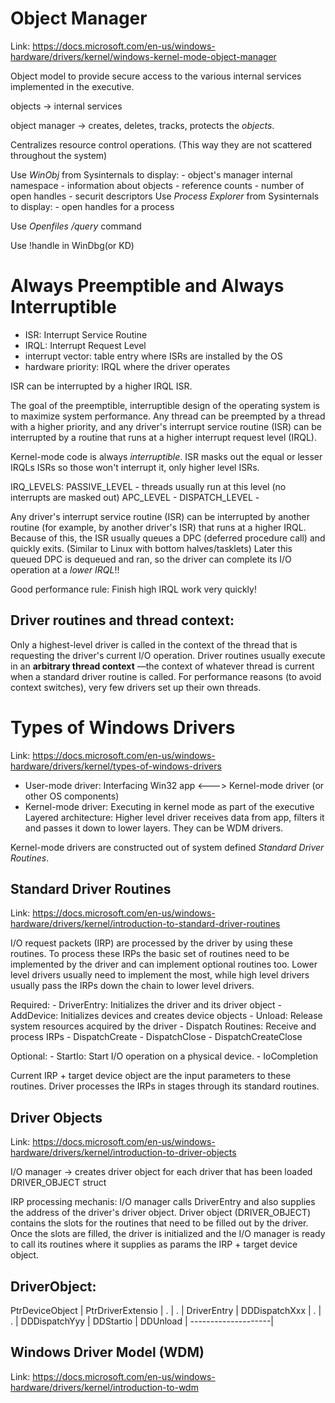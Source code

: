 Object Manager
==============

Link: https://docs.microsoft.com/en-us/windows-hardware/drivers/kernel/windows-kernel-mode-object-manager

Object model to provide secure access to the various internal services implemented in the executive.

objects -> internal services

object manager -> creates, deletes, tracks, protects the *objects*.

Centralizes resource control operations. (This way they are not scattered throughout the system)

Use *WinObj* from Sysinternals to display:
    - object's manager internal namespace
    - information about objects
        - reference counts
        - number of open handles
        - securit descriptors
Use *Process Explorer* from Sysinternals to display:
    - open handles for a process

Use *Openfiles /query* command

Use !handle in WinDbg(or KD)

Always Preemptible and Always Interruptible
===========================================

- ISR: Interrupt Service Routine
- IRQL: Interrupt Request Level
- interrupt vector: table entry where ISRs are installed by the OS
- hardware priority: IRQL where the driver operates

ISR can be interrupted by a higher IRQL ISR.

The goal of the preemptible, interruptible design of the operating system is to maximize system performance. Any thread can be preempted by a thread with a higher priority, and any driver's interrupt service routine (ISR) can be interrupted by a routine that runs at a higher interrupt request level (IRQL).

Kernel-mode code is always *interruptible*. ISR masks out the equal or lesser IRQLs ISRs so those won't interrupt it, only
higher level ISRs.

IRQ_LEVELS:
PASSIVE_LEVEL   - threads usually run at this level (no interrupts are masked out)
APC_LEVEL -
DISPATCH_LEVEL -

Any driver's interrupt service routine (ISR) can be interrupted by another routine (for example, by another driver's ISR) that runs at a higher IRQL.
Because of this, the ISR usually queues a DPC (deferred procedure call) and quickly exits. (Similar to Linux with bottom halves/tasklets)
Later this queued DPC is dequeued and ran, so the driver can complete its I/O operation at a *lower IRQL*!!

Good performance rule: Finish high IRQL work very quickly!

Driver routines and thread context:
-----------------------------------
Only a highest-level driver is called in the context of the thread that is requesting the driver's current I/O operation.
Driver routines usually execute in an **arbitrary thread context** —the context of whatever thread is current when a standard driver routine is called. For performance reasons (to avoid context switches), very few drivers set up their own threads.



Types of Windows Drivers
========================
Link: https://docs.microsoft.com/en-us/windows-hardware/drivers/kernel/types-of-windows-drivers

- User-mode driver:
    Interfacing Win32 app <---> Kernel-mode driver (or other OS components)
- Kernel-mode driver:
    Executing in kernel mode as part of the executive
    Layered architecture: Higher level driver receives data from app, filters it and passes it down to lower layers.
    They can be WDM drivers.

Kernel-mode drivers are constructed out of system defined *Standard Driver Routines*.


Standard Driver Routines
------------------------
Link: https://docs.microsoft.com/en-us/windows-hardware/drivers/kernel/introduction-to-standard-driver-routines


I/O request packets (IRP) are processed by the driver by using these routines.
To process these IRPs the basic set of routines need to be implemented by the driver and can implement
optional routines too. Lower level drivers usually need to implement the most, while high level
drivers usually pass the IRPs down the chain to lower level drivers.

Required:
    - DriverEntry:       Initializes the driver and its driver object
    - AddDevice:         Initializes devices and creates device objects
    - Unload:            Release system resources acquired by the driver
    - Dispatch Routines: Receive and process IRPs
        - DispatchCreate
        - DispatchClose
        - DispatchCreateClose

Optional:
    - StartIo:          Start I/O operation on a physical device.
    - IoCompletion

Current IRP + target device object are the input parameters to these routines.
Driver processes the IRPs in stages through its standard routines.



Driver Objects
--------------
Link: https://docs.microsoft.com/en-us/windows-hardware/drivers/kernel/introduction-to-driver-objects

I/O manager -> creates driver object for each driver that has been loaded
DRIVER_OBJECT struct

IRP processing mechanis:
I/O manager calls DriverEntry and also supplies the address of the driver's driver object. Driver object (DRIVER_OBJECT)
contains the slots for the routines that need to be filled out by the driver.
Once the slots are filled, the driver is initialized and the I/O manager is ready to call its routines
where it supplies as params the IRP + target device object.

DriverObject:
---------------------
PtrDeviceObject     |
PtrDriverExtensio   |
.                   |
.                   |
DriverEntry         |
DDDispatchXxx       |
.                   |
.                   |
DDDispatchYyy       |
DDStartio           |
DDUnload            |
--------------------|



Windows Driver Model (WDM)
--------------------------
Link: https://docs.microsoft.com/en-us/windows-hardware/drivers/kernel/introduction-to-wdm